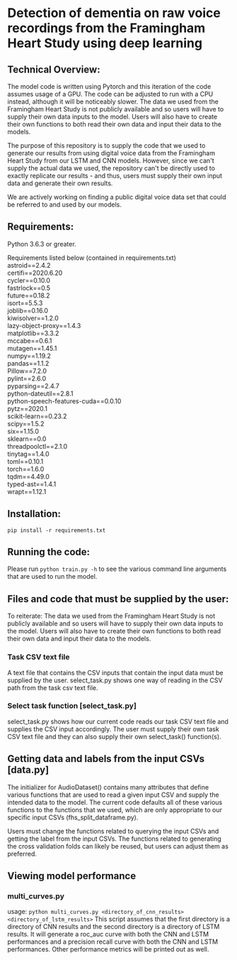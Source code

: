 # Detection of dementia on raw voice recordings from the Framingham Heart Study using deep learning

## Technical Overview:
The model code is written using Pytorch and this iteration of the code assumes usage of a GPU. The code can be adjusted to run with a CPU instead, although it will be noticeably slower. The data we used from the Framingham Heart Study is not publicly available and so users will have to supply their own data inputs to the model. Users will also have to create their own functions to both read their own data and input their data to the models.

The purpose of this repository is to supply the code that we used to generate our results from using digital voice data from the Framingham Heart Study from our LSTM and CNN models. However, since we can't supply the actual data we used, the repository can't be directly used to exactly replicate our results - and thus, users must supply their own input data and generate their own results.

We are actively working on finding a public digital voice data set that could be referred to and used by our models.

## Requirements:
Python 3.6.3 or greater. 

Requirements listed below (contained in requirements.txt)  
astroid==2.4.2  
certifi==2020.6.20  
cycler==0.10.0  
fastrlock==0.5  
future==0.18.2  
isort==5.5.3  
joblib==0.16.0  
kiwisolver==1.2.0  
lazy-object-proxy==1.4.3  
matplotlib==3.3.2  
mccabe==0.6.1  
mutagen==1.45.1  
numpy==1.19.2  
pandas==1.1.2  
Pillow==7.2.0  
pylint==2.6.0  
pyparsing==2.4.7  
python-dateutil==2.8.1  
python-speech-features-cuda==0.0.10  
pytz==2020.1  
scikit-learn==0.23.2  
scipy==1.5.2  
six==1.15.0  
sklearn==0.0  
threadpoolctl==2.1.0  
tinytag==1.4.0  
toml==0.10.1  
torch==1.6.0  
tqdm==4.49.0  
typed-ast==1.4.1  
wrapt==1.12.1  

## Installation:
`pip install -r requirements.txt`

## Running the code:
Please run `python train.py -h` to see the various command line arguments that are used to run the model.

## Files and code that must be supplied by the user:
To reiterate: The data we used from the Framingham Heart Study is not publicly available and so users will have to supply their own data inputs to the model. Users will also have to create their own functions to both read their own data and input their data to the models.
### Task CSV text file
A text file that contains the CSV inputs that contain the input data must be supplied by the user. select_task.py shows one way of reading in the CSV path from the task csv text file.
### Select task function [select_task.py]
select_task.py shows how our current code reads our task CSV text file and supplies the CSV input accordingly. The user must supply their own task CSV text file and they can also supply their own select_task() function(s).
## Getting data and labels from the input CSVs [data.py]
The initializer for AudioDataset() contains many attributes that define various functions that are used to read a given input CSV and supply the intended data to the model. The current code defaults all of these various functions to the functions that we used, which are only appropriate to our specific input CSVs (fhs_split_dataframe.py).

Users must change the functions related to querying the input CSVs and getting the label from the input CSVs. The functions related to generating the cross validation folds can likely be reused, but users can adjust them as preferred.

## Viewing model performance
### multi_curves.py
usage: `python multi_curves.py <directory_of_cnn_results> <directory_of_lstm_results>`
This script assumes that the first directory is a directory of CNN results and the second directory is a directory of LSTM results. It will generate a roc_auc curve with both the CNN and LSTM performances and a precision recall curve with both the CNN and LSTM performances. Other performance metrics will be printed out as well.

